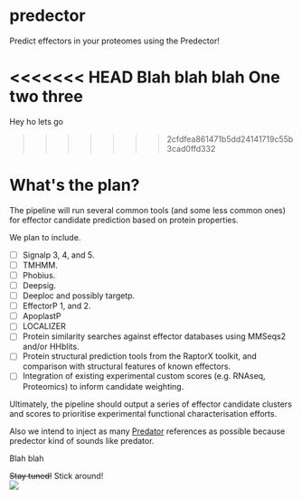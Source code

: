 # predector

Predict effectors in your proteomes using the Predector!

<<<<<<< HEAD
Blah blah blah
One two three
=======
Hey ho lets go
>>>>>>> 2cfdfea861471b5dd24141719c55b3cad0ffd332

 
 # What's the plan?
 
 The pipeline will run several common tools (and some less common ones) for effector candidate prediction based on protein properties.

 We plan to include.
 
 - [ ] Signalp 3, 4, and 5.
 - [ ] TMHMM.
 - [ ] Phobius.
 - [ ] Deepsig.
 - [ ] Deeploc and possibly targetp.
 - [ ] EffectorP 1, and 2.
 - [ ] ApoplastP
 - [ ] LOCALIZER
 - [ ] Protein similarity searches against effector databases using MMSeqs2 and/or HHblits.
 - [ ] Protein structural prediction tools from the RaptorX toolkit, and comparison with
      structural features of known effectors.
 - [ ] Integration of existing experimental custom scores (e.g. RNAseq, Proteomics) to inform candidate weighting.

Ultimately, the pipeline should output a series of effector candidate clusters and scores to prioritise experimental functional characterisation efforts.

Also we intend to inject as many [Predator](https://en.wikipedia.org/wiki/Predator_(film)) references as possible because predector kind of sounds like predator.


Blah blah

~~Stay tuned!~~
Stick around!  
![](https://images.amcnetworks.com/ifc.com/wp-content/uploads/2016/03/stickaround.gif)

